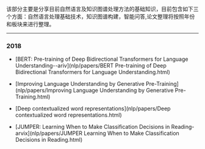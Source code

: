 该部分主要是分享目前自然语言及知识图谱处理方法的基础知识，目前包含如下三个方面：自然语言处理基础技术，知识图谱构建，智能问答,论文整理将按照年份和板块来进行整理。

---

### 2018

- [BERT: Pre-training of Deep Bidirectional Transformers for Language Understanding--ariv](nlp/papers/BERT Pre-training of Deep Bidirectional Transformers for Language Understanding.html)

- [Improving Language Understanding by Generative Pre-Training](nlp/papers/Improving Language Understanding by Generative Pre-Training.html)

- [Deep contextualized word representations](nlp/papers/Deep contextualized word representations.html)

- [JUMPER: Learning When to Make Classification Decisions in Reading-arvix](nlp/papers/JUMPER Learning When to Make Classification Decisions in Reading.html)

  

